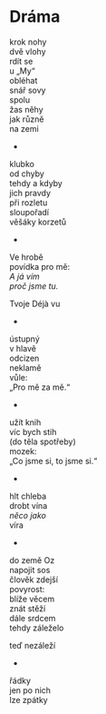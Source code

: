 Dráma
=====

krok nohy  
dvě vlohy  
rdít se  
u „My“  
obléhat  
snář sovy  
spolu  
žas něhy  
jak různě  
na zemi

*

klubko  
od chyby  
tehdy a kdyby  
jich pravdy  
při rozletu  
sloupořadí  
věšáky korzetů

*

Ve hrobě  
povídka pro mě:  
*A já vím  
proč jsme tu.*

Tvoje Déjà vu

*

ústupný  
v hlavě  
odcizen  
neklamě  
vůle:  
„Pro mě za mě.“

*

užít knih  
víc bych stih  
(do těla spotřeby)  
mozek:  
„Co jsme si, to jsme si.“

*

hlt chleba  
drobt vína  
*něco jako*  
víra

*

do země Oz  
napojit sos  
člověk zdejší  
povyrost:  
blíže věcem  
znát stěží  
dále srdcem  
tehdy záleželo

teď nezáleží

*

řádky  
jen po nich  
lze zpátky


